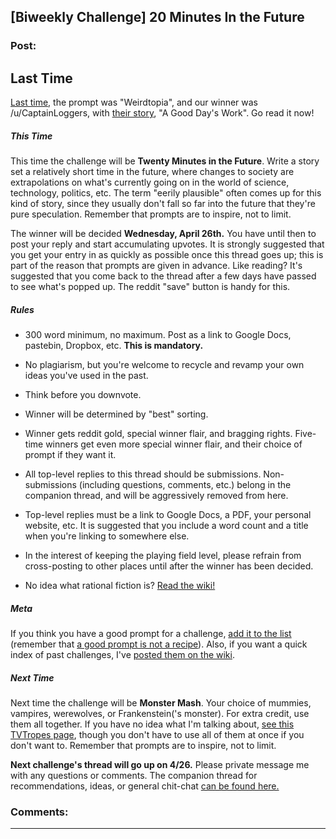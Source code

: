## [Biweekly Challenge] 20 Minutes In the Future

### Post:

## Last Time

[Last time,](https://www.reddit.com/r/rational/comments/62byv5/biweekly_challenge_weirdtopia/) the prompt was "Weirdtopia", and our winner was /u/CaptainLoggers, with [their story](https://www.reddit.com/r/rational/comments/62byv5/biweekly_challenge_weirdtopia/dg1ysjj/), "A Good Day's Work". Go read it now!

##### This Time

This time the challenge will be **Twenty Minutes in the Future**. Write a story set a relatively short time in the future, where changes to society are extrapolations on what's currently going on in the world of science, technology, politics, etc. The term "eerily plausible" often comes up for this kind of story, since they usually don't fall so far into the future that they're pure speculation. Remember that prompts are to inspire, not to limit.

The winner will be decided **Wednesday, April 26th.** You have until then to post your reply and start accumulating upvotes. It is strongly suggested that you get your entry in as quickly as possible once this thread goes up; this is part of the reason that prompts are given in advance. Like reading? It's suggested that you come back to the thread after a few days have passed to see what's popped up. The reddit "save" button is handy for this.

##### Rules

* 300 word minimum, no maximum. Post as a link to Google Docs, pastebin, Dropbox, etc. **This is mandatory.**

* No plagiarism, but you're welcome to recycle and revamp your own ideas you've used in the past.

* Think before you downvote.

* Winner will be determined by "best" sorting.

* Winner gets reddit gold, special winner flair, and bragging rights. Five-time winners get even more special winner flair, and their choice of prompt if they want it.

* All top-level replies to this thread should be submissions. Non-submissions (including questions, comments, etc.) belong in the companion thread, and will be aggressively removed from here.

* Top-level replies must be a link to Google Docs, a PDF, your personal website, etc. It is suggested that you include a word count and a title when you're linking to somewhere else.

* In the interest of keeping the playing field level, please refrain from cross-posting to other places until after the winner has been decided.

* No idea what rational fiction is? [Read the wiki!](http://www.reddit.com/r/rational/wiki/index)

##### Meta

If you think you have a good prompt for a challenge, [add it to the list](https://docs.google.com/spreadsheets/d/1B6HaZc8FYkr6l6Q4cwBc9_-Yq1g0f_HmdHK5L1tbEbA/edit?usp=sharing) (remember that [a good prompt is not a recipe](http://www.reddit.com/r/WritingPrompts/wiki/prompts?src=RECIPE)). Also, if you want a quick index of past challenges, I've [posted them on the wiki](https://www.reddit.com/r/rational/wiki/weeklychallenge).

##### Next Time

Next time the challenge will be **Monster Mash**. Your choice of mummies, vampires, werewolves, or Frankenstein('s monster). For extra credit, use them all together. If you have no idea what I'm talking about, [see this TVTropes page](http://tvtropes.org/pmwiki/pmwiki.php/Main/MonsterMash), though you don't have to use all of them at once if you don't want to. Remember that prompts are to inspire, not to limit.

**Next challenge's thread will go up on 4/26.** Please private message me with any questions or comments. The companion thread for recommendations, ideas, or general chit-chat [can be found here.](https://www.reddit.com/r/rational/comments/65fbku/challenge_companion_20_minutes_in_the_future/)

### Comments:

---


